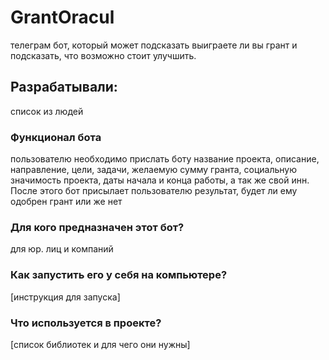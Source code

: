 # GrantOracul

телеграм бот, который может подсказать выиграете ли вы грант и подсказать, что возможно стоит улучшить.

## Разрабатывали:

список из людей


### Функционал бота

пользователю необходимо прислать боту название проекта, описание, направление, цели, задачи, желаемую сумму гранта, социальную значимость проекта, даты начала и конца работы, а так же свой инн. После этого бот присылает пользователю результат, будет ли ему одобрен грант или же нет

### Для кого предназначен этот бот?

для юр. лиц и компаний

### Как запустить его у себя на компьютере?

[инструкция для запуска]

### Что используется в проекте?

[список библиотек и для чего они нужны]

